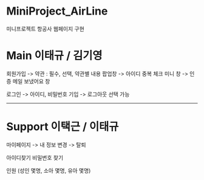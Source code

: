 # MiniProject_AirLine
 미니프로젝트 항공사 웹페이지 구현

# Main 이태규 / 김기영 
회원가입 
-> 약관 : 필수, 선택, 약관별 내용 팝업창
-> 아이디 중복 체크 미니 창
-> 인증 메일 보냈어요 창

로그인 
-> 아이디, 비밀번호 기입
-> 로그아웃 선택 가능
 
 
------------------------------------------------------------
# Support 이택근 / 이태규 

마이페이지
-> 내 정보 변경
-> 탈퇴

아이디찾기
비밀번호 찾기

 
인원 (성인 몇명, 소아 몇명, 유아 몇명)
